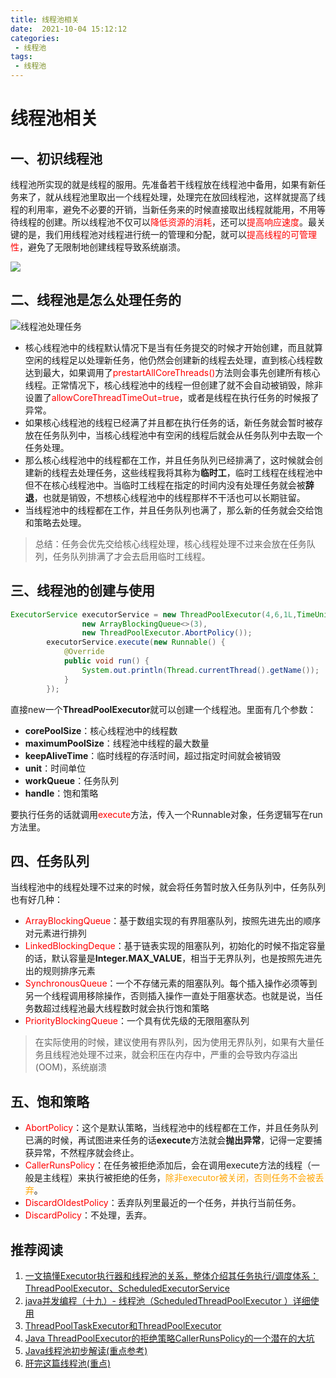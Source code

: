 ```yaml
---
title: 线程池相关
date:  2021-10-04 15:12:12  
categories: 
 - 线程池
tags: 
 - 线程池
---
```


# 线程池相关

## 一、初识线程池

​	线程池所实现的就是线程的服用。先准备若干线程放在线程池中备用，如果有新任务来了，就从线程池里取出一个线程处理，处理完在放回线程池，这样就提高了线程的利用率，避免不必要的开销，当新任务来的时候直接取出线程就能用，不用等待线程的创建。所以线程池不仅可以<font color=red>降低资源的消耗</font>，还可以<font color=red>提高响应速度</font>。最关键的是，我们用线程池对线程进行统一的管理和分配，就可以<font color=red>提高线程的可管理性</font>，避免了无限制地创建线程导致系统崩溃。

![](https://fastly.jsdelivr.net/gh/znej/pic/picgo/image-20211005165003614.png)

<!-- more -->

## 二、线程池是怎么处理任务的

![线程池处理任务](https://fastly.jsdelivr.net/gh/znej/pic/picgo/image-20211004151759966.png)

- 核心线程池中的线程默认情况下是当有任务提交的时候才开始创建，而且就算空闲的线程足以处理新任务，他仍然会创建新的线程去处理，直到核心线程数达到最大，如果调用了<font color='red'>prestartAllCoreThreads()</font>方法则会事先创建所有核心线程。正常情况下，核心线程池中的线程一但创建了就不会自动被销毁，除非设置了<font color='red'>allowCoreThreadTimeOut=true</font>，或者是线程在执行任务的时候报了异常。
- 如果核心线程池的线程已经满了并且都在执行任务的话，新任务就会暂时被存放在任务队列中，当核心线程池中有空闲的线程后就会从任务队列中去取一个任务处理。
- 那么核心线程池中的线程都在工作，并且任务队列已经排满了，这时候就会创建新的线程去处理任务，这些线程我将其称为**临时工**，临时工线程在线程池中但不在核心线程池中。当临时工线程在指定的时间内没有处理任务就会被**辞退**，也就是销毁，不想核心线程池中的线程那样不干活也可以长期驻留。
- 当线程池中的线程都在工作，并且任务队列也满了，那么新的任务就会交给饱和策略去处理。

> 总结：任务会优先交给核心线程处理，核心线程处理不过来会放在任务队列，任务队列排满了才会去启用临时工线程。

## 三、线程池的创建与使用

```java
ExecutorService executorService = new ThreadPoolExecutor(4,6,1L,TimeUnit.SECONDS,
                new ArrayBlockingQueue<>(3),
                new ThreadPoolExecutor.AbortPolicy());
        executorService.execute(new Runnable() {
            @Override
            public void run() {
                System.out.println(Thread.currentThread().getName());
            }
        });
```

直接new一个**ThreadPoolExecutor**就可以创建一个线程池。里面有几个参数：

- **corePoolSize**：核心线程池中的线程数
- **maximumPoolSize**：线程池中线程的最大数量
- **keepAliveTime**：临时线程的存活时间，超过指定时间就会被销毁
- **unit**：时间单位
- **workQueue**：任务队列
- **handle**：饱和策略

要执行任务的话就调用<font color='red'>execute</font>方法，传入一个Runnable对象，任务逻辑写在run方法里。

## 四、任务队列

​	当线程池中的线程处理不过来的时候，就会将任务暂时放入任务队列中，任务队列也有好几种：

- <font color='red'>ArrayBlockingQueue</font>：基于数组实现的有界阻塞队列，按照先进先出的顺序对元素进行排列
- <font color='red'>LinkedBlockingDeque</font>：基于链表实现的阻塞队列，初始化的时候不指定容量的话，默认容量是**Integer.MAX_VALUE**，相当于无界队列，也是按照先进先出的规则排序元素
- <font color='red'>SynchronousQueue</font>：一个不存储元素的阻塞队列。每个插入操作必须等到另一个线程调用移除操作，否则插入操作一直处于阻塞状态。也就是说，当任务数超过线程池最大线程数时就会执行饱和策略
- <font color='red'>PriorityBlockingQueue</font>：一个具有优先级的无限阻塞队列

> 在实际使用的时候，建议使用有界队列，因为使用无界队列，如果有大量任务且线程池处理不过来，就会积压在内存中，严重的会导致内存溢出(OOM)，系统崩溃

## 五、饱和策略

- <font color='red'>AbortPolicy</font>：这个是默认策略，当线程池中的线程都在工作，并且任务队列已满的时候，再试图进来任务的话**execute**方法就会**抛出异常**，记得一定要捕获异常，不然程序就会终止。
- <font color='red'>CallerRunsPolicy</font>：在任务被拒绝添加后，会在调用execute方法的线程（一般是主线程）来执行被拒绝的任务，<font color='orange'>除非executor被关闭，否则任务不会被丢弃</font>。
- <font color='red'>DiscardOldestPolicy</font>：丢弃队列里最近的一个任务，并执行当前任务。
- <font color='red'>DiscardPolicy</font>：不处理，丢弃。

## 推荐阅读

1. [一文搞懂Executor执行器和线程池的关系，整体介绍其任务执行/调度体系：ThreadPoolExecutor、ScheduledExecutorService](https://blog.csdn.net/f641385712/article/details/105270194)
2. [java并发编程（十九）- 线程池（ScheduledThreadPoolExecutor ）详细使用](https://blog.csdn.net/a1173537204/article/details/89852613)
3. [ThreadPoolTaskExecutor和ThreadPoolExecutor](https://www.cnblogs.com/zouhong/p/13206920.html)
4. [Java ThreadPoolExecutor的拒绝策略CallerRunsPolicy的一个潜在的大坑](https://blog.csdn.net/w605283073/article/details/89930497)
5. [Java线程池初步解读(重点参考)](https://mp.weixin.qq.com/s?__biz=MzA3MDA1MTgzMA==&mid=2247484944&idx=1&sn=f0edeb48176ddf9bf5dfa017432ece7e&chksm=9ec3f489a9b47d9f2452321d0cf10312ee6531449b92c14beb6a8510d1f9d0792f4c43ac74c9&scene=178&cur_album_id=1402315038182162433#rd)
6. [肝完这篇线程池(重点)](https://mp.weixin.qq.com/s?__biz=MzI0ODk2NDIyMQ==&mid=2247488182&idx=1&sn=58c058525d66ef8ce78fb8549c989489&chksm=e999e7a4deee6eb2284560e8ae072be520a8b173d02ceae12404db0d968b2658d541f12b5c95&token=1997065385&lang=zh_CN#rd)
